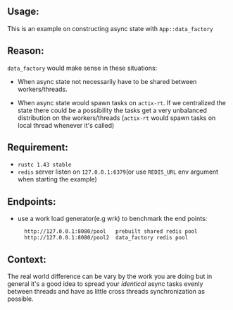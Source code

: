 ## Usage:
This is an example on constructing async state with `App::data_factory`

## Reason:
`data_factory` would make sense in these situations:
- When async state not necessarily have to be shared between workers/threads.

- When async state would spawn tasks on `actix-rt`. If we centralized the state there could be a possibility the tasks get a very unbalanced distribution on the workers/threads
(`actix-rt` would spawn tasks on local thread whenever it's called)

## Requirement:
- `rustc 1.43 stable`
- `redis` server listen on `127.0.0.1:6379`(or use `REDIS_URL` env argument when starting the example)

## Endpoints:
- use a work load generator(e.g wrk) to benchmark the end points:

        http://127.0.0.1:8080/pool   prebuilt shared redis pool
        http://127.0.0.1:8080/pool2  data_factory redis pool

## Context:
The real world difference can be vary by the work you are doing but in general it's a good idea to
spread your *identical* async tasks evenly between threads and have as little cross threads synchronization as possible.
